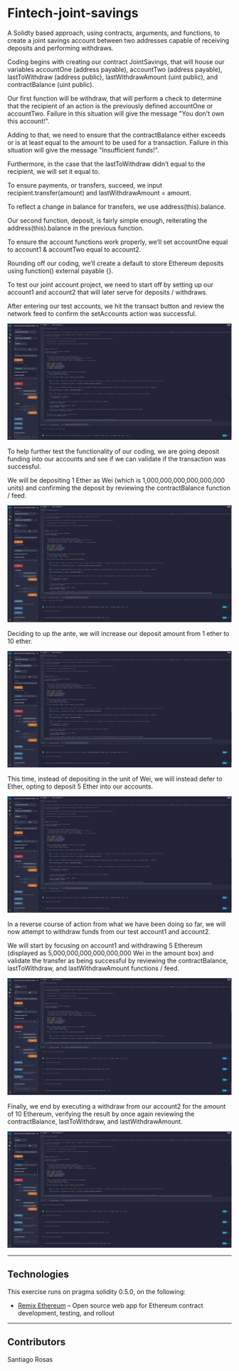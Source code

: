 # Fintech-joint-savings

A Solidty based approach, using contracts, arguments, and functions, to create a joint savings account between two addresses capable of receiving deposits and performing withdraws.

Coding begins with creating our contract JointSavings, that will house our variables accountOne (address payable), accountTwo (address payable), lastToWithdraw (address public), lastWithdrawAmount (uint public), and contractBalance (uint public).

Our first function will be withdraw, that will perform a check to determine that the recipient of an action is the previously defined accountOne or accountTwo. Failure in this situation will give the message "You don't own this account!".

Adding to that, we need to ensure that the contractBalance either exceeds or is at least equal to the amount to be used for a transaction. Failure in this situation will give the message "Insufficient funds!".

Furthermore, in the case that the lastToWithdraw didn’t equal to the recipient, we will set it equal to.

To ensure payments, or transfers, succeed, we input recipient.transfer(amount) and lastWithdrawAmount = amount.

To reflect a change in balance for transfers, we use address(this).balance.

Our second function, deposit, is fairly simple enough, reiterating the address(this).balance in the previous function.

To ensure the account functions work properly, we’ll set accountOne equal to account1 & accountTwo equal to account2.

Rounding off our coding, we’ll create a default to store Ethereum deposits using function() external payable {}.

To test our joint account project, we need to start off by setting up our account1 and account2 that will later serve for deposits / withdraws.

After entering our test accounts, we hit the transact button and review the network feed to confirm the setAccounts action was successful.


![Setting up accounts](Execution_Results/setAccounts.png)


To help further test the functionality of our coding, we are going deposit funding into our accounts and see if we can validate if the transaction was successful.

We will be depositing 1 Ether as Wei (which is 1,000,000,000,000,000,000 units) and confirming the deposit by reviewing the contractBalance function / feed.


![Deposit 1 Ether as Wei](Execution_Results/deposit_1_ether_as_wei.png)


Deciding to up the ante, we will increase our deposit amount from 1 ether to 10 ether.


![Deposit 10 Ether as Wei](Execution_Results/deposit_10_ether_as_wei.png)


This time, instead of depositing in the unit of Wei, we will instead defer to Ether, opting to deposit 5 Ether into our accounts.


![Deposit 5 Ether as Ether](Execution_Results/deposit_5_ether_as_ether.png)


In a reverse course of action from what we have been doing so far, we will now attempt to withdraw funds from our test account1 and account2.

We will start by focusing on account1 and withdrawing 5 Ethereum (displayed as 5,000,000,000,000,000,000 Wei in the amount box) and validate the transfer as being successful by reviewing the contractBalance, lastToWithdraw, and lastWithdrawAmount functions / feed.


![Withdraw 5 Ether from accountOne](Execution_Results/withdraw_5_ether_from_accountOne.png)


Finally, we end by executing a withdraw from our account2 for the amount of 10 Ethereum, verifying the result by once again reviewing the contractBalance, lastToWithdraw, and lastWithdrawAmount.


![Withdraw 10 Ether from accountTwo](Execution_Results/withdraw_10_ether_from_accountTwo.png)


---

## Technologies

This exercise runs on pragma solidity 0.5.0, on the following:


* [Remix Ethereum](https://remix.ethereum.org/) – Open source web app for Ethereum contract development, testing, and rollout


---

## Contributors

Santiago Rosas
